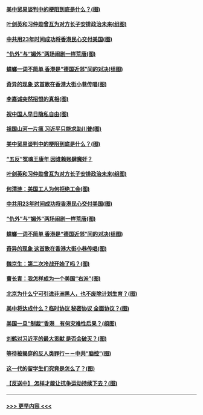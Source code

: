 #### [美中贸易谈判中的梗阻到底是什么？(图)](../pages/p4/907791.md?t=09190311) 
#### [叶剑英和习仲勋曾互为对方长子安排政治未来(组图)](../pages/p4/907786.md?t=09190311) 
#### [中共用23年时间成功将香港民心交付美国(图)](../pages/p4/907698.md?t=09190311) 
#### [“仇外”与“媚外”两场闹剧一样荒唐(图)](../pages/p4/907689.md?t=09190311) 
#### [蟑螂一词不简单 香港是“德国近邻”间的对决(组图)](../pages/p4/907618.md?t=09190311) 
#### [奇异的现象 这首歌在香港大街小巷传唱(图)](../pages/p4/907583.md?t=09190311) 
#### [李嘉诚突然招恨的真相(图)](../pages/p4/907799.md?t=09190311) 
#### [祝中国人早日隐私自由(图)](../pages/p4/907797.md?t=09190311) 
#### [祖国山河一片瘟 习近平只能求助川普(图)](../pages/p4/907796.md?t=09190311) 
#### [美中贸易谈判中的梗阻到底是什么？(图)](../pages/p4/907791.md?t=09190311) 
#### [“五反”冤魂王康年 因谁赖账肆魔奸？](../pages/p4/907787.md?t=09190311) 
#### [叶剑英和习仲勋曾互为对方长子安排政治未来(组图)](../pages/p4/907786.md?t=09190311) 
#### [何清涟：美国工人为何拒绝工会(图)](../pages/p4/907701.md?t=09190311) 
#### [中共用23年时间成功将香港民心交付美国(图)](../pages/p4/907698.md?t=09190311) 
#### [“仇外”与“媚外”两场闹剧一样荒唐(图)](../pages/p4/907689.md?t=09190311) 
#### [蟑螂一词不简单 香港是“德国近邻”间的对决(组图)](../pages/p4/907618.md?t=09190311) 
#### [奇异的现象 这首歌在香港大街小巷传唱(图)](../pages/p4/907583.md?t=09190311) 
#### [魏京生：第二次冷战开始了吗？(图)](../pages/p4/907581.md?t=09190311) 
#### [曹长青：我怎样成为一个美国“右派”(图)](../pages/p4/907580.md?t=09190311) 
#### [北京为什么宁可引进非洲黑人，也不废除计划生育？(图)](../pages/p4/907577.md?t=09190311) 
#### [美中将达成什么？临时协议 秘密协议 全面协议？(图)](../pages/p4/907576.md?t=09190311) 
#### [美国一旦“制裁”香港　有何灾难性后果？(组图)](../pages/p4/907575.md?t=09190311) 
#### [刘鹤对习近平的最大贡献 是否会破灭？(图)](../pages/p4/907509.md?t=09190311) 
#### [等待被揭穿的反人类罪行－－中共“脑控”(图)](../pages/p4/907167.md?t=09190311) 
#### [这一代的留学生们究竟是怎么了？(图)](../pages/p4/907473.md?t=09190311) 
#### [【反送中】 怎样才能让抗争运动持续下去？(图)](../pages/p4/907466.md?t=09190311) 

----
#### [ >>> 更早内容 <<< ](../indexes/p4-earlier.md)
